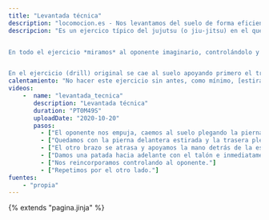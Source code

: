 ```yaml
---
title: "Levantada técnica"
description: "locomocion.es - Nos levantamos del suelo de forma eficiente y controlada"
descripcion: "Es un ejercico típico del jujutsu (o jiu-jitsu) en el que intentamos levantarnos del suelo sin dejar huecos por donde un oponente nos pueda atacar. Para ello, nos cubrimos las zonas más vitales (rostro, hígado,...) y después intentamos crear distancia dándole una pequeña patada y levantándonos basculando hacia atrás. 


En todo el ejercicio *miramos* al oponente imaginario, controlándolo y sin dejar de cubrirnos en ningún momento.


En el ejercicio (drill) original se cae al suelo apoyando primero el trasero y rodando ligeramente sobre la espalda dado que se supone que nos han empujado. Para facilitar la ejecución con desplazamiento sin cambiar el paso, aquí lo muestro cayendo sobre la pierna de atrás."
calentamiento: "No hacer este ejercicio sin antes, como mínimo, [estirar hombros](/calentar/estirar_hombros)."
videos: 
    -  name: "levantada_tecnica"
       description: "Levantada técnica"
       duration: "PT0M49S"
       uploadDate: "2020-10-20"
       pasos:
         - ["El oponente nos empuja, caemos al suelo plegando la pierna de atrás."]
         - ["Quedamos con la pierna delantera estirada y la trasera plegada. Cambiamos de brazos llevando el que estaba atrás hacia adelante, apoyando el codo sobre la rodilla."]
         - ["El otro brazo se atrasa y apoyamos la mano detrás de la espalda. Levantamos ligeramente el cuerpo del suelo."]
         - ["Damos una patada hacia adelante con el talón e inmediatamente, basculamos el cuerpo hacia atrás."]
         - ["Nos reincorporamos controlando al oponente."]
         - ["Repetimos por el otro lado."]
fuentes:
    - "propia"
---
```

{% extends "pagina.jinja" %}
